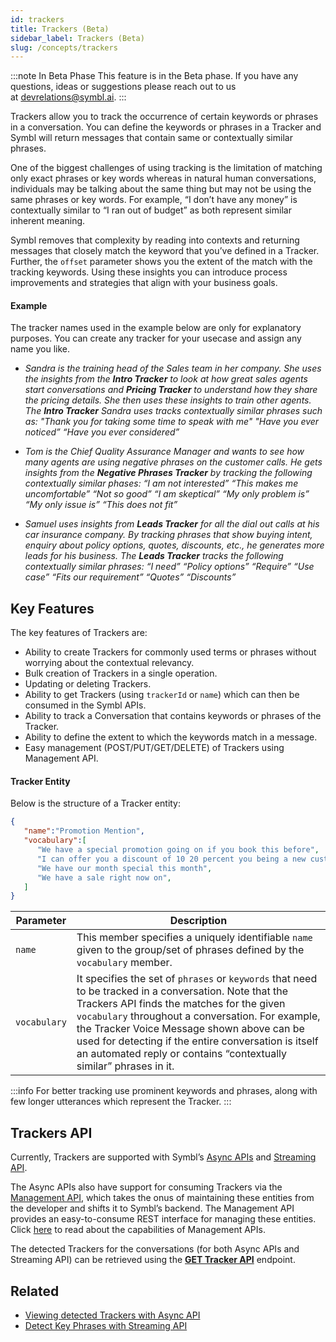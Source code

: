 ```yaml
---
id: trackers
title: Trackers (Beta)
sidebar_label: Trackers (Beta)
slug: /concepts/trackers
---
```

:::note In Beta Phase
This feature is in the Beta phase. If you have any questions, ideas or suggestions please reach out to us at devrelations@symbl.ai.
:::

Trackers allow you to track the occurrence of certain keywords or phrases in a conversation. You can define the keywords or phrases in a Tracker and Symbl will return messages that contain same or contextually similar phrases. 

One of the biggest challenges of using tracking is the limitation of matching only exact phrases or key words whereas in natural human conversations, individuals may be talking about the same thing but may not be using the same phrases or key words. For example, “I don’t have any money” is contextually similar to “I ran out of budget” as both represent similar inherent meaning.

Symbl removes that complexity by reading into contexts and returning messages that closely match the keyword that you’ve defined in a Tracker. Further, the `offset` parameter shows you the extent of the match with the tracking keywords. 
Using these insights you can introduce process improvements and strategies that align with your business goals.

#### Example
The tracker names used in the example below are only for explanatory purposes. You can create any tracker for your usecase and assign any name you like.

- *Sandra is the training head of the Sales team in her company. She uses the insights from the **Intro Tracker** to look at how great sales agents start conversations and **Pricing Tracker** to understand how they share the pricing details. She then uses these insights to train other agents.* 
*The **Intro Tracker** Sandra uses tracks contextually similar phrases such as:*
*"Thank you for taking some time to speak with me"*
*"Have you ever noticed”*
*“Have you ever considered”*


- *Tom is the Chief Quality Assurance Manager and wants to see how many agents are using negative phrases on the customer calls. He gets insights from the **Negative Phrases Tracker** by tracking the following contextually similar phases:*
*“I am not interested”*
*“This makes me uncomfortable”*
*“Not so good”*
*“I am skeptical”*
*“My only problem is”*
*“My only issue is”*
*“This does not fit”*


- *Samuel uses insights from **Leads Tracker** for all the dial out calls at his car insurance company. By tracking phrases that show buying intent, enquiry about policy options, quotes, discounts, etc., he generates more leads for his business. The **Leads Tracker** tracks the following contextually similar phrases:*
*“I need”*
*“Policy options”*
*“Require”*
*“Use case”*
*“Fits our requirement”*
*“Quotes”*
*“Discounts”*

## Key Features
The key features of Trackers are: 

- Ability to create Trackers for commonly used terms or phrases without worrying about the contextual relevancy.
- Bulk creation of Trackers in a single operation.
- Updating or deleting Trackers.
- Ability to get Trackers (using `trackerId` or `name`) which can then be consumed in the Symbl APIs.
- Ability to track a Conversation that contains keywords or phrases of the Tracker. 
- Ability to define the extent to which the keywords match in a message. 
- Easy management (POST/PUT/GET/DELETE) of Trackers using Management API.


#### Tracker Entity
Below is the structure of a Tracker entity:

```json
{
   "name":"Promotion Mention",
   "vocabulary":[
      "We have a special promotion going on if you book this before",
      "I can offer you a discount of 10 20 percent you being a new customer for us",
      "We have our month special this month",
      "We have a sale right now on",
   ]
}
```
Parameter  | Description |
----------- | ------- |  
`name` | This member specifies a uniquely identifiable `name` given to the group/set of phrases defined by the `vocabulary` member.
`vocabulary` | It specifies the set of `phrases` or `keywords` that need to be tracked in a conversation. Note that the Trackers API finds the matches for the given `vocabulary` throughout a conversation. For example, the Tracker Voice Message shown above can be used for detecting if the entire conversation is itself an automated reply or contains “contextually similar” phrases in it.

:::info
For better tracking use prominent keywords and phrases, along with few longer utterances which represent the Tracker.
:::

## Trackers API 

Currently, Trackers are supported with Symbl’s [Async APIs](/docs/async-api/introduction) and [Streaming API](/docs/streaming-api/api-reference#using-trackers).

The Async APIs also have support for consuming Trackers via the [Management API](/docs/management-api/introduction), which takes the onus of maintaining these entities from the developer and shifts it to Symbl’s backend. The Management API provides an easy-to-consume REST interface for managing these entities. 
Click [here](/docs/management-api/introduction) to read about the capabilities of Management APIs. 

The detected Trackers for the conversations (for both Async APIs and Streaming API) can be retrieved using the [**GET Tracker API**](/docs/conversation-api/trackers) endpoint. 


## Related 

- [Viewing detected Trackers with Async API](/docs/async-api/code-snippets/track-phrases-in-a-conversation/#view-detected-trackers)
- [Detect Key Phrases with Streaming API](/docs/streamingapi/code-snippets/detect-key-phrases/#ontrackerresponse-json-response-example)